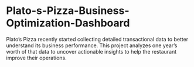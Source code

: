 # Plato-s-Pizza-Business-Optimization-Dashboard
Plato’s Pizza recently started collecting detailed transactional data to better understand its business performance. This project analyzes one year’s worth of that data to uncover actionable insights to help the restaurant improve their operations. 
